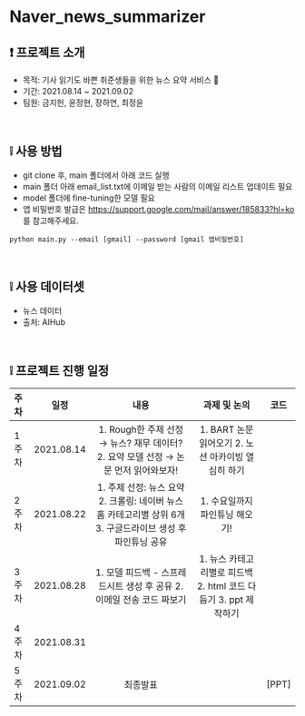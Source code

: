 # Naver_news_summarizer

## ❗ 프로젝트 소개
- 목적: 기사 읽기도 바쁜 취준생들을 위한 뉴스 요약 서비스 📰
- 기간: 2021.08.14 ~ 2021.09.02
- 팀원: 금지헌, 윤정현, 장하연, 최정윤 <br>
<br>

## ❕ 사용 방법
- git clone 후, main 폴더에서 아래 코드 실행
- main 폴더 아래 email_list.txt에 이메일 받는 사람의 이메일 리스트 업데이트 필요
- model 폴더에 fine-tuning한 모델 필요
- 앱 비밀번호 발급은 https://support.google.com/mail/answer/185833?hl=ko 를 참고해주세요.
```
python main.py --email [gmail] --password [gmail 앱비밀번호]
```
<br>

## ❕ 사용 데이터셋
- 뉴스 데이터 <br>
- 출처: AIHub
<br>

## ❕ 프로젝트 진행 일정  

|   주차   |   일정   |   내용   |   과제 및 논의   |   코드   |
|:----------------------------|:----------------------------:|:--------------------:|:-------------------:|:-----------------:|
|  1주차  | 2021.08.14 | 1. Rough한 주제 선정 → 뉴스? 재무 데이터? 2. 요약 모델 선정 → 논문 먼저 읽어와보자! | 1. BART 논문 읽어오기 2. 노션 아카이빙 열심히 하기|
|  2주차  | 2021.08.22 | 1. 주제 선정: 뉴스 요약 2. 크롤링: 네이버 뉴스 홈 카테고리별 상위 6개 3. 구글드라이브 생성 후 파인튜닝 공유 |1. 수요일까지 파인튜닝 해오기! |
|  3주차  | 2021.08.28 | 1. 모델 피드백 - 스프레드시트 생성 후 공유 2. 이메일 전송 코드 짜보기 | 1. 뉴스 카테고리별로 피드백 2. html 코드 다듬기 3. ppt 제작하기 | | 
|  4주차  | 2021.08.31 |  | | |
|  5주차  | 2021.09.02 | 최종발표 | | [PPT] | 


